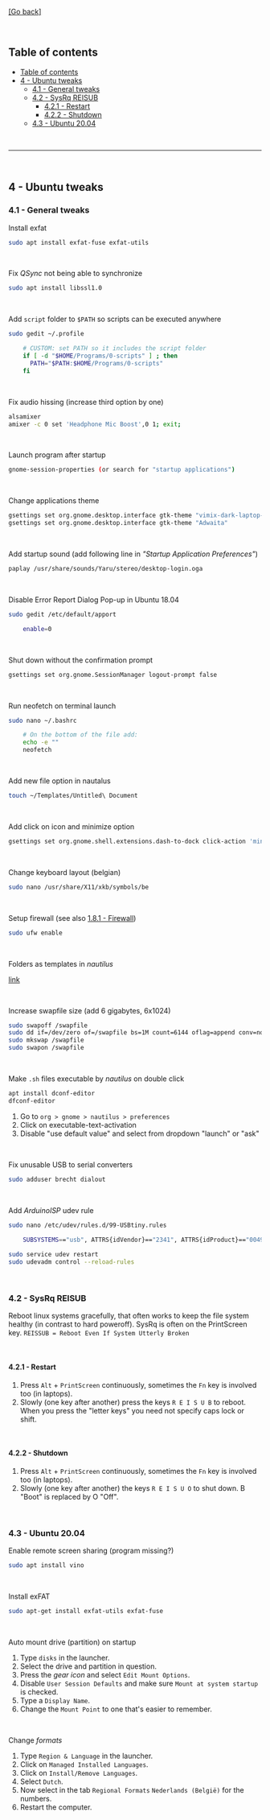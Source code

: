 [[Go back]](README.md)

<br/>

## Table of contents

- [Table of contents](#table-of-contents)
- [4 - Ubuntu tweaks](#4---ubuntu-tweaks)
  - [4.1 - General tweaks](#41---general-tweaks)
  - [4.2 - SysRq REISUB](#42---sysrq-reisub)
    - [4.2.1 - Restart](#421---restart)
    - [4.2.2 - Shutdown](#422---shutdown)
  - [4.3 - Ubuntu 20.04](#43---ubuntu-2004)

<br/>

------

<br/>

## 4 - Ubuntu tweaks

### 4.1 - General tweaks

Install exfat

```bash
sudo apt install exfat-fuse exfat-utils
```

<br/>

Fix *QSync* not being able to synchronize

```bash
sudo apt install libssl1.0
```

<br/>

Add `script` folder to `$PATH` so scripts can be executed anywhere

```bash
sudo gedit ~/.profile

    # CUSTOM: set PATH so it includes the script folder
    if [ -d "$HOME/Programs/0-scripts" ] ; then
      PATH="$PATH:$HOME/Programs/0-scripts"
    fi
```

<br/>

Fix audio hissing (increase third option by one)

```bash
alsamixer
amixer -c 0 set 'Headphone Mic Boost',0 1; exit;
```

<br/>

Launch program after startup

```bash
gnome-session-properties (or search for "startup applications")
```

<br/>

Change applications theme

```bash
gsettings set org.gnome.desktop.interface gtk-theme "vimix-dark-laptop-ruby"
gsettings set org.gnome.desktop.interface gtk-theme "Adwaita"
```

<br/>

Add startup sound (add following line in *"Startup Application Preferences"*)

```bash
paplay /usr/share/sounds/Yaru/stereo/desktop-login.oga
```

<br/>

Disable Error Report Dialog Pop-up in Ubuntu 18.04

```bash
sudo gedit /etc/default/apport

    enable=0
```

<br/>

Shut down without the confirmation prompt

```bash
gsettings set org.gnome.SessionManager logout-prompt false
```

<br/>

Run neofetch on terminal launch

```bash
sudo nano ~/.bashrc

    # On the bottom of the file add:
    echo -e ""
    neofetch
```

<br/>

Add new file option in nautalus

```bash
touch ~/Templates/Untitled\ Document
```

<br/>

Add click on icon and minimize option

```bash
gsettings set org.gnome.shell.extensions.dash-to-dock click-action 'minimize'
```

<br/>

Change keyboard layout (belgian)

```bash
sudo nano /usr/share/X11/xkb/symbols/be
```

<br/>

Setup firewall (see also [1.8.1 - Firewall](1-general-commands.md#181---firewall))

```bash
sudo ufw enable
```

<br/>

Folders as templates in *nautilus*

[link](https://bitbucket.org/edgimar/nautilus-new-folder-from-template/overview)

<br/>

Increase swapfile size (add 6 gigabytes, 6x1024)

```bash
sudo swapoff /swapfile
sudo dd if=/dev/zero of=/swapfile bs=1M count=6144 oflag=append conv=notrunc
sudo mkswap /swapfile
sudo swapon /swapfile
```

<br/>

Make `.sh` files executable by *nautilus* on double click

```bash
apt install dconf-editor
dfconf-editor
```

1) Go to `org > gnome > nautilus > preferences`
2) Click on executable-text-activation
3) Disable "use default value" and select from dropdown "launch" or "ask"

<br/>

Fix unusable USB to serial converters

```bash
sudo adduser brecht dialout
```

<br/>

Add *ArduinoISP* udev rule

```bash
sudo nano /etc/udev/rules.d/99-USBtiny.rules

    SUBSYSTEMS=="usb", ATTRS{idVendor}=="2341", ATTRS{idProduct}=="0049", GROUP="adm", MODE="0666"
	
sudo service udev restart
sudo udevadm control --reload-rules
```

<br/>

### 4.2 - SysRq REISUB

Reboot linux systems gracefully, that often works to keep the file system healthy (in contrast to hard poweroff). SysRq is often on the PrintScreen key. `REISSUB = Reboot Even If System Utterly Broken`

<br/>

#### 4.2.1 - Restart

1) Press `Alt` + `PrintScreen` continuously, sometimes the `Fn` key is involved too (in laptops).
2) Slowly (one key after another) press the keys `R E I S U B` to reboot. When you press the "letter keys" you need not specify caps lock or shift.

<br/>

#### 4.2.2 - Shutdown

1) Press `Alt` + `PrintScreen` continuously, sometimes the `Fn` key is involved too (in laptops).
2) Slowly (one key after another) the keys `R E I S U O` to shut down. B "Boot" is replaced by O "Off".

<br/>

### 4.3 - Ubuntu 20.04

Enable remote screen sharing (program missing?)

```bash
sudo apt install vino
```

<br/>

Install exFAT

```bash
sudo apt-get install exfat-utils exfat-fuse
```

<br/>

Auto mount drive (partition) on startup

1) Type `disks` in the launcher.
2) Select the drive and partition in question.
3) Press the *gear icon* and select `Edit Mount Options`.
4) Disable `User Session Defaults` and make sure `Mount at system startup` is checked.
5) Type a `Display Name`.
6) Change the `Mount Point` to one that's easier to remember. 

<br/>

Change *formats*

1) Type `Region & Language` in the launcher.
2) Click on `Managed Installed Languages`.
3) Click on `Install/Remove Languages`.
4) Select `Dutch`.
5) Now select in the tab `Regional Formats` `Nederlands (België)` for the numbers.
6) Restart the computer.
